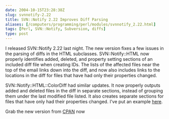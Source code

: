 ```yaml
--- 
date: 2004-10-15T23:28:38Z
slug: svnnotify-2.22
title: SVN::Notify 2.22 Improves Diff Parsing
aliases: [/computers/programming/perl/modules/svnnotify_2.22.html]
tags: [Perl, SVN::Notify, Subversion, diffs]
type: post
---
```


I released SVN::Notify 2.22 last night. The new version fixes a few issues in
the parsing of diffs in the HTML subclasses. SVN::Notify::HTML now properly
identifies added, deleted, and property setting sections of an included diff
file when creating IDs. The lists of the affected files near the top of the
email links down into the diff, and now also includes links to the locations in
the diff for files that have had only their properties changed.

SVN::Notify::HTML::ColorDiff had similar updates. It now properly outputs added
and deleted files in the diff in separate sections, instead of grouping them
under the last modified file listed. It also creates separate sections for files
that have only had their properties changed. I've put an example [here].

Grab the new version from [CPAN] now

  [here]: /code/svnnotify/svnnotify-2.22_colordiff_example.html
    "SVN::Notify 2.22 sample ColorDiff output"
  [CPAN]: https://metacpan.org/dist/SVN-Notify/ "SVN::Notify on CPAN"
